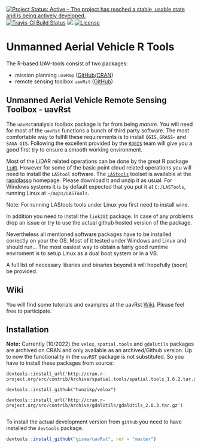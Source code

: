 [![Project Status: Active – The project has reached a stable, usable state and is being actively developed.](http://www.repostatus.org/badges/latest/active.svg)](http://www.repostatus.org/#active) 
[![Travis-CI Build Status](https://travis-ci.org/gisma/uavRst.svg?branch=master)](https://travis-ci.org/gisma/uavRst)
![](https://cranlogs.r-pkg.org/badges/grand-total/uavRst?color=green)
[![License](https://img.shields.io/badge/license-GPL%20%28%3E=%203%29-lightgrey.svg?style=flat)](http://www.gnu.org/licenses/gpl-3.0.html)

# Unmanned Aerial Vehicle R  Tools

The R-based UAV-tools consist of two packages:

  * mission planning ```uavRmp``` ([GitHub](https://gisma.github.io/uavRmp/)/[CRAN](https://CRAN.R-project.org/package=uavRmp))
  * remote sensing toolbox ```uavRst```   ([GitHub](https://gisma.github.io/uavRst/))


## Unmanned Aerial Vehicle Remote Sensing Toolbox - uavRst

The `uavRst`analysis toolbox package is far from being *mature*. You will need for most of the `uavRst`  functions a bunch of third party software. The most comfortable way to fulfill these requirements is to install `QGIS`, `GRASS`- and `SAGA-GIS`. Following the excellent provided by the  [`RQGIS`](https://CRAN.R-project.org/package=RQGIS) team will give you a good first try to ensure a smooth working environment.

 Most of the LiDAR related operations can be done by the great R package [`lidR`](https://CRAN.R-project.org/package=lidR). However for some of the basic point cloud related operations you will need to install the `LAStool` software. The [`LAStools`](http://lastools.org/download/LAStools.zip)  toolset is available at the [rapidlasso](https://rapidlasso.com/lastools/) homepage. Please download it and unzip it as usual. For Windows systems it is by default expected that you put it  at `C:/LASTools`, running  Linux at `~/apps/LASTools`. 
 
Note: For running LAStools tools under Linux you first need to install wine.

In addition you need to install the  `link2GI` package. 
In case of any problems drop an issue or try to use the actual github hosted version of the package. 

Nevertheless all mentioned software packages have to be installed correctly on your the OS. Most of it tested under Windows and Linux and should run... The most easiest way to obtain a fairly good runtime enviroment is to setup Linux as a dual boot system or in a VB. 

A full list of necessary libaries and binaries beyond ```R``` will hopefully (soon) be provided.

## Wiki
You will find some tutorials and examples at the uavRst [Wiki](https://github.com/gisma/uavRst/wiki). Please feel free to participate.


## Installation

**Note:** Currently (10/2022)  the `velox`, `spatial.tools` and `gdalUtils` packages are archived on CRAN and only available as an archived/Github version. Up to now the functionality in the `uavRST` package is not substituted. So you have to install these packages from source:

```
devtools::install_url('http://cran.r-project.org/src/contrib/Archive/spatial.tools/spatial.tools_1.6.2.tar.gz')

devtools::install_github("hunzikp/velox")

devtools::install_url('http://cran.r-project.org/src/contrib/Archive/gdalUtils/gdalUtils_2.0.3.tar.gz')


```



To install the actual development version from ```github```  you need to have installed the ```devtools``` package.

```R
devtools::install_github("gisma/uavRst", ref = "master")
```
